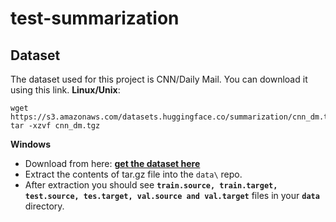 # test-summarization

## Dataset
The dataset used for this project is CNN/Daily Mail. You can download it using this link.
**Linux/Unix**:
```
wget https://s3.amazonaws.com/datasets.huggingface.co/summarization/cnn_dm.tgz
tar -xzvf cnn_dm.tgz
```
**Windows**
- Download from here: **[get the dataset here](https://s3.amazonaws.com/datasets.huggingface.co/summarization/cnn_dm.tgz)**
- Extract the contents of tar.gz file into the `data\` repo. 
- After extraction you should see **`train.source, train.target, test.source, tes.target, val.source and val.target`** files in your **`data`** directory.
